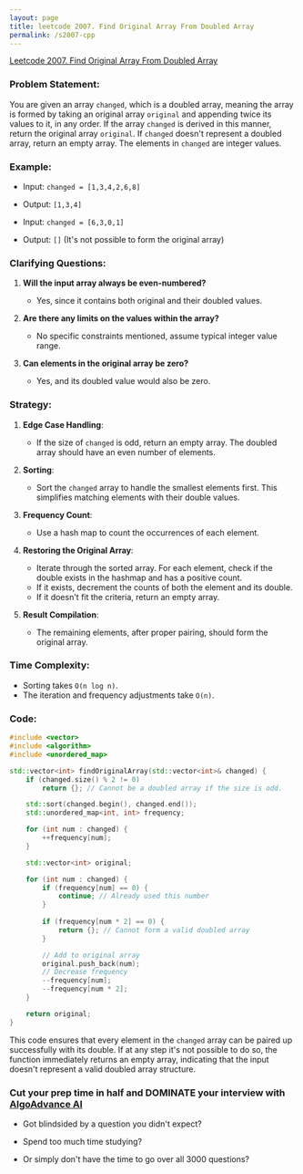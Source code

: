 ```yaml
---
layout: page
title: leetcode 2007. Find Original Array From Doubled Array
permalink: /s2007-cpp
---
```

[Leetcode 2007. Find Original Array From Doubled Array](https://algoadvance.github.io/algoadvance/l2007)
### Problem Statement:

You are given an array `changed`, which is a doubled array, meaning the array is formed by taking an original array `original` and appending twice its values to it, in any order. If the array `changed` is derived in this manner, return the original array `original`. If `changed` doesn't represent a doubled array, return an empty array. The elements in `changed` are integer values.

### Example:
- Input: `changed = [1,3,4,2,6,8]`
- Output: `[1,3,4]`

- Input: `changed = [6,3,0,1]`
- Output: `[]` (It's not possible to form the original array)

### Clarifying Questions:
1. **Will the input array always be even-numbered?**
   - Yes, since it contains both original and their doubled values.
   
2. **Are there any limits on the values within the array?**
   - No specific constraints mentioned, assume typical integer value range.

3. **Can elements in the original array be zero?**
   - Yes, and its doubled value would also be zero.

### Strategy:
1. **Edge Case Handling**:
   - If the size of `changed` is odd, return an empty array. The doubled array should have an even number of elements.
   
2. **Sorting**:
   - Sort the `changed` array to handle the smallest elements first. This simplifies matching elements with their double values.
   
3. **Frequency Count**:
   - Use a hash map to count the occurrences of each element.
   
4. **Restoring the Original Array**:
   - Iterate through the sorted array. For each element, check if the double exists in the hashmap and has a positive count.
   - If it exists, decrement the counts of both the element and its double.
   - If it doesn't fit the criteria, return an empty array.
   
5. **Result Compilation**:
   - The remaining elements, after proper pairing, should form the original array.

### Time Complexity:
- Sorting takes `O(n log n)`.
- The iteration and frequency adjustments take `O(n)`.

### Code:

```cpp
#include <vector>
#include <algorithm>
#include <unordered_map>

std::vector<int> findOriginalArray(std::vector<int>& changed) {
    if (changed.size() % 2 != 0)
        return {}; // Cannot be a doubled array if the size is odd.

    std::sort(changed.begin(), changed.end());
    std::unordered_map<int, int> frequency;

    for (int num : changed) {
        ++frequency[num];
    }

    std::vector<int> original;

    for (int num : changed) {
        if (frequency[num] == 0) {
            continue; // Already used this number
        }
        
        if (frequency[num * 2] == 0) {
            return {}; // Cannot form a valid doubled array
        }

        // Add to original array
        original.push_back(num);
        // Decrease frequency
        --frequency[num];
        --frequency[num * 2];
    }

    return original;
}
```

This code ensures that every element in the `changed` array can be paired up successfully with its double. If at any step it's not possible to do so, the function immediately returns an empty array, indicating that the input doesn't represent a valid doubled array structure.


### Cut your prep time in half and DOMINATE your interview with [AlgoAdvance AI](https://algoAdvance.com)

- Got blindsided by a question you didn't expect?

- Spend too much time studying?

- Or simply don't have the time to go over all 3000 questions?

